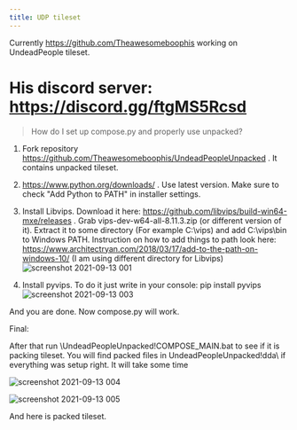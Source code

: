 ```yaml
---
title: UDP tileset
---
```


Currently https://github.com/Theawesomeboophis working on UndeadPeople tileset.

# His discord server: https://discord.gg/ftgMS5Rcsd

> How do I set up compose.py and properly use unpacked?

1. Fork repository https://github.com/Theawesomeboophis/UndeadPeopleUnpacked . It contains unpacked
   tileset.
2. https://www.python.org/downloads/ . Use latest version. Make sure to check "Add Python to PATH"
   in installer settings.
3. Install Libvips. Download it here: https://github.com/libvips/build-win64-mxe/releases . Grab
   vips-dev-w64-all-8.11.3.zip (or different version of it). Extract it to some directory (For
   example C:\vips) and add C:\vips\bin to Windows PATH. Instruction on how to add things to path
   look here: https://www.architectryan.com/2018/03/17/add-to-the-path-on-windows-10/ (I am using
   different directory for Libvips)
   ![screenshot 2021-09-13 001](https://user-images.githubusercontent.com/17512620/133093842-ef200cef-898a-4b5b-8a8e-23588e768483.png)

4. Install pyvips. To do it just write in your console: pip install pyvips
   ![screenshot 2021-09-13 003](https://user-images.githubusercontent.com/17512620/133094097-04750819-c729-473c-a1c9-f87b00e5bf9c.png)

And you are done. Now compose.py will work.

Final:

After that run \UndeadPeopleUnpacked\!COMPOSE_MAIN.bat to see if it is packing tileset. You will
find packed files in UndeadPeopleUnpacked\!dda\ if everything was setup right. It will take some
time

![screenshot 2021-09-13 004](https://user-images.githubusercontent.com/17512620/133094442-30e28aad-4304-4710-8674-7314f2987473.png)

![screenshot 2021-09-13 005](https://user-images.githubusercontent.com/17512620/133094858-e123f137-a8e9-4d69-bae4-d28c065d9a81.png)

And here is packed tileset.
